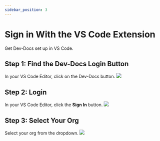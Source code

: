```yaml
---
sidebar_position: 3
---
```


# Sign in With the VS Code Extension

Get Dev-Docs set up in VS Code.

## Step 1: Find the Dev-Docs Login Button

In your VS Code Editor, click on the Dev-Docs button.
![](/img/use_ai_to_generate_api_documentation/step_1.png)

## Step 2: Login

In your VS Code Editor, click the **Sign In** button.
![](/img/use_ai_to_generate_api_documentation/step_2.png)

## Step 3: Select Your Org

Select your org from the dropdown.
![](/img/create_your_first_codelab_in_your_playgrounds_repo/step_8.png)
